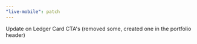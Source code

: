 ```yaml
---
"live-mobile": patch
---
```


Update on Ledger Card CTA's (removed some, created one in the portfolio header)
